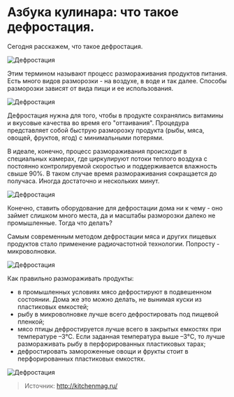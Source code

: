 # Азбука кулинара: что такое дефростация.
Сегодня расскажем, что такое дефростация.

![Дефростация](/images/Kulinar/Myaso/defrostaciya_000.jpg 'Дефростация')

Этим термином называют процесс размораживания продуктов питания. Есть много видов разморозки - на воздухе, в воде и так далее. Способы разморозки зависят от вида пищи и ее использования.

![Дефростация](/images/Kulinar/Myaso/defrostaciya_001.jpg 'Дефростация')

Дефростация нужна для того, чтобы в продукте сохранялись витамины и вкусовые качества во время его "оттаивания". Процедура представляет собой быструю разморозку продукта (рыбы, мяса, овощей, фруктов, ягод) с минимальными потерями. 

В идеале, конечно, процесс размораживания происходит в специальных камерах, где циркулируют потоки теплого воздуха с постоянно контролируемой скоростью и поддерживается влажность свыше 90%. В таком случае время размораживания сокращается до получаса. Иногда достаточно и нескольких минут. 

![Дефростация](/images/Kulinar/Myaso/defrostaciya_002.jpg 'Дефростация')

Конечно, ставить оборудование для дефростации дома ни к чему - оно займет слишком много места, да и масштабы разморозки далеко не промышленные. Тогда что делать?

Самым современным методом дефростации мяса и других пищевых продуктов стало применение радиочастотной технологии. Попросту - микроволновки. 

![Дефростация](/images/Kulinar/Myaso/defrostaciya_003.jpg 'Дефростация')

Как правильно размораживать продукты:

- в промышленных условиях мясо дефростируют в подвешенном состоянии. Дома же это можно делать, не вынимая куски из пластиковых емкостей;
- рыбу в микроволновке лучше всего дефростировать под пищевой пленкой;
- мясо птицы дефростируется лучше всего в закрытых емкостях при температуре –3°C. Если заданная температура выше –3°C, то лучше размораживать рыбу в перфорированных пластиковых тарах;
- дефростировать замороженные овощи и фрукты стоит в перфорированных пластиковых емкостях.

![Дефростация](/images/Kulinar/Myaso/defrostaciya_004.jpg 'Дефростация')

> Источник: http://kitchenmag.ru/
